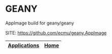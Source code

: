 # GEANY

 AppImage build for geany/geany

 SITE: https://github.com/ecmu/geany.AppImage

 | [Applications](https://portable-linux-apps.github.io/apps.html) | [Home](https://portable-linux-apps.github.io)
 | --- | --- |
